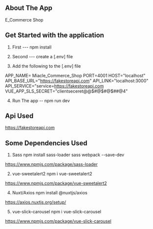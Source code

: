 ## About The App
E_Commerce Shop

## Get Started with the application
1) First --- npm install 

2) Second --- create a [.env] file

3) Add the following to the [.env] file

APP_NAME= Miacle_Commerce_Shop
PORT=4001
HOST="localhost"
API_BASE_URL="https://fakestoreapi.com"
API_LINK="localhost:3000"
API_SERVICE="service=https://fakestoreapi.com
VUE_APP_SLS_SECRET="clientseceret@@$#@$#@$##@4"

4) Run The app -- npm run dev

## Api Used
https://fakestoreapi.com

## Some Dependencies Used

1) Sass
npm install sass-loader sass webpack --save-dev

https://www.npmjs.com/package/sass-loader

2) vue-sweetalert2
npm i vue-sweetalert2

https://www.npmjs.com/package/vue-sweetalert2


4) Nuxt/Axios
npm install @nuxtjs/axios

https://axios.nuxtjs.org/setup/

5) vue-slick-carousel
npm i vue-slick-carousel

https://www.npmjs.com/package/vue-slick-carousel

